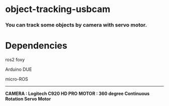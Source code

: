 # object-tracking-usbcam
### **You can track some objects by camera with servo motor.**

# Dependencies


ros2 foxy

Arduino DUE

micro-ROS

---

**CAMERA : Logitech C920 HD PRO**
**MOTOR  : 360 degree Continuous Rotation Servo Motor**

